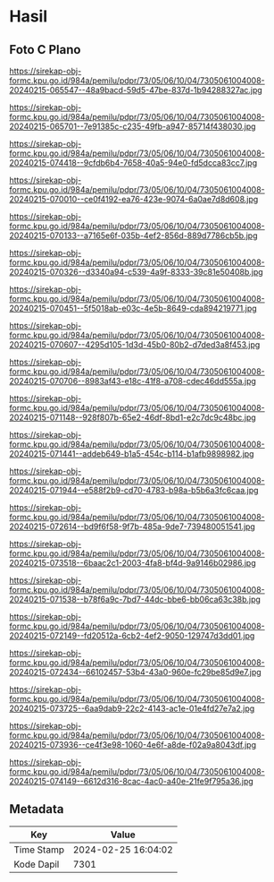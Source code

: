 # Hasil

## Foto C Plano

https://sirekap-obj-formc.kpu.go.id/984a/pemilu/pdpr/73/05/06/10/04/7305061004008-20240215-065547--48a9bacd-59d5-47be-837d-1b94288327ac.jpg

https://sirekap-obj-formc.kpu.go.id/984a/pemilu/pdpr/73/05/06/10/04/7305061004008-20240215-065701--7e91385c-c235-49fb-a947-85714f438030.jpg

https://sirekap-obj-formc.kpu.go.id/984a/pemilu/pdpr/73/05/06/10/04/7305061004008-20240215-074418--9cfdb6b4-7658-40a5-94e0-fd5dcca83cc7.jpg

https://sirekap-obj-formc.kpu.go.id/984a/pemilu/pdpr/73/05/06/10/04/7305061004008-20240215-070010--ce0f4192-ea76-423e-9074-6a0ae7d8d608.jpg

https://sirekap-obj-formc.kpu.go.id/984a/pemilu/pdpr/73/05/06/10/04/7305061004008-20240215-070133--a7165e6f-035b-4ef2-856d-889d7786cb5b.jpg

https://sirekap-obj-formc.kpu.go.id/984a/pemilu/pdpr/73/05/06/10/04/7305061004008-20240215-070326--d3340a94-c539-4a9f-8333-39c81e50408b.jpg

https://sirekap-obj-formc.kpu.go.id/984a/pemilu/pdpr/73/05/06/10/04/7305061004008-20240215-070451--5f5018ab-e03c-4e5b-8649-cda894219771.jpg

https://sirekap-obj-formc.kpu.go.id/984a/pemilu/pdpr/73/05/06/10/04/7305061004008-20240215-070607--4295d105-1d3d-45b0-80b2-d7ded3a8f453.jpg

https://sirekap-obj-formc.kpu.go.id/984a/pemilu/pdpr/73/05/06/10/04/7305061004008-20240215-070706--8983af43-e18c-41f8-a708-cdec46dd555a.jpg

https://sirekap-obj-formc.kpu.go.id/984a/pemilu/pdpr/73/05/06/10/04/7305061004008-20240215-071148--928f807b-65e2-46df-8bd1-e2c7dc9c48bc.jpg

https://sirekap-obj-formc.kpu.go.id/984a/pemilu/pdpr/73/05/06/10/04/7305061004008-20240215-071441--addeb649-b1a5-454c-b114-b1afb9898982.jpg

https://sirekap-obj-formc.kpu.go.id/984a/pemilu/pdpr/73/05/06/10/04/7305061004008-20240215-071944--e588f2b9-cd70-4783-b98a-b5b6a3fc6caa.jpg

https://sirekap-obj-formc.kpu.go.id/984a/pemilu/pdpr/73/05/06/10/04/7305061004008-20240215-072614--bd9f6f58-9f7b-485a-9de7-739480051541.jpg

https://sirekap-obj-formc.kpu.go.id/984a/pemilu/pdpr/73/05/06/10/04/7305061004008-20240215-073518--6baac2c1-2003-4fa8-bf4d-9a9146b02986.jpg

https://sirekap-obj-formc.kpu.go.id/984a/pemilu/pdpr/73/05/06/10/04/7305061004008-20240215-071538--b78f6a9c-7bd7-44dc-bbe6-bb06ca63c38b.jpg

https://sirekap-obj-formc.kpu.go.id/984a/pemilu/pdpr/73/05/06/10/04/7305061004008-20240215-072149--fd20512a-6cb2-4ef2-9050-129747d3dd01.jpg

https://sirekap-obj-formc.kpu.go.id/984a/pemilu/pdpr/73/05/06/10/04/7305061004008-20240215-072434--66102457-53b4-43a0-960e-fc29be85d9e7.jpg

https://sirekap-obj-formc.kpu.go.id/984a/pemilu/pdpr/73/05/06/10/04/7305061004008-20240215-073725--6aa9dab9-22c2-4143-ac1e-01e4fd27e7a2.jpg

https://sirekap-obj-formc.kpu.go.id/984a/pemilu/pdpr/73/05/06/10/04/7305061004008-20240215-073936--ce4f3e98-1060-4e6f-a8de-f02a9a8043df.jpg

https://sirekap-obj-formc.kpu.go.id/984a/pemilu/pdpr/73/05/06/10/04/7305061004008-20240215-074149--6612d316-8cac-4ac0-a40e-21fe9f795a36.jpg


## Metadata

| Key        | Value               |
| ---------- | ------------------- |
| Time Stamp | 2024-02-25 16:04:02 |
| Kode Dapil | 7301                |



